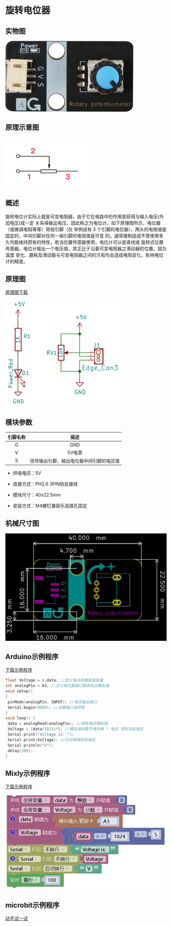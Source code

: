 # 旋转电位器

## 实物图

![实物图](rotary_potentiometer/rotary_potentiometer.png)

## 原理示意图

![原理示意图](rotary_potentiometer/rotary_potentiometer_schematic2.png)

## 概述

​		旋转电位计实际上就是可变电阻器，由于它在电路中的作用是获得与输入电压(外加电压)成一定 关系得输出电压，因此称之为电位计。如下原理图所示，电位器（或微调电阻等等）常规引脚（仅 举例说有 3 个引脚的电位器），两头的电阻值是固定的，中间引脚对任何一端引脚的电阻值是可变 的。通常被制造成不管使用多久均能维持原有的特性，若当位置传感器使用，电位计可以是直线或 旋转式位置传感器。电位计输出一个电压值，其正比于沿着可变电阻器之滑动器的位置。因为温度 变化、磨耗及滑动器与可变电阻器之间的污垢均会造成电阻变化，影响电位计的精度。

## 原理图

[原理图下载](rotary_potentiometer/rotary_potentiometer_schematic.pdf)

![原理图](rotary_potentiometer/rotary_potentiometer_schematic.png)

## 模块参数

| 引脚名称 |                   描述                   |
| :------: | :--------------------------------------: |
|    G     |                   GND                    |
|    V     |                  5V电源                  |
|    S     | 信号输出引脚，输出电位器中间引脚的电压值 |

- 供电电压：5V

- 连接方式：PH2.0 3PIN防反接线

- 模块尺寸：40x22.5mm

- 安装方式：M4螺钉兼容乐高插孔固定

## 机械尺寸图


![机械尺寸图](rotary_potentiometer/rotary_potentiometer_assembly.png)


## Arduino示例程序

[下载示例程序](rotary_potentiometer/rotary_potentiometer.zip)

```c
float Voltage = 0,data; //定义电压和模拟值变量
int analogPin = A3; //定义电位器接口接收电压模拟值
void setup()
{
 pinMode(analogPin, INPUT); //电压输出接口
 Serial.begin(9600); //设置串口波特率
}
void loop() {
 data = analogRead(analogPin); //获取电压模拟值
 Voltage = (data/1023)*5; //模拟值和数字值转换 * 电压 得到当前电压
 Serial.print("Voltage is: ");
 Serial.print(Voltage); //打印获取到的电压
 Serial.println("V");
 delay(200);
}
```

## Mixly示例程序

[下载示例程序](rotary_potentiometer/rotary_potentiometer_Mixly_demo.zip)

![Mixly示例程序](rotary_potentiometer/Mixly_demo.png)

## microbit示例程序

<a href="https://makecode.microbit.org/_70ahCtDUCPtq" target="_blank">动手试一试</a>
